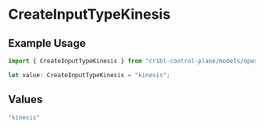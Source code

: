 # CreateInputTypeKinesis

## Example Usage

```typescript
import { CreateInputTypeKinesis } from "cribl-control-plane/models/operations";

let value: CreateInputTypeKinesis = "kinesis";
```

## Values

```typescript
"kinesis"
```